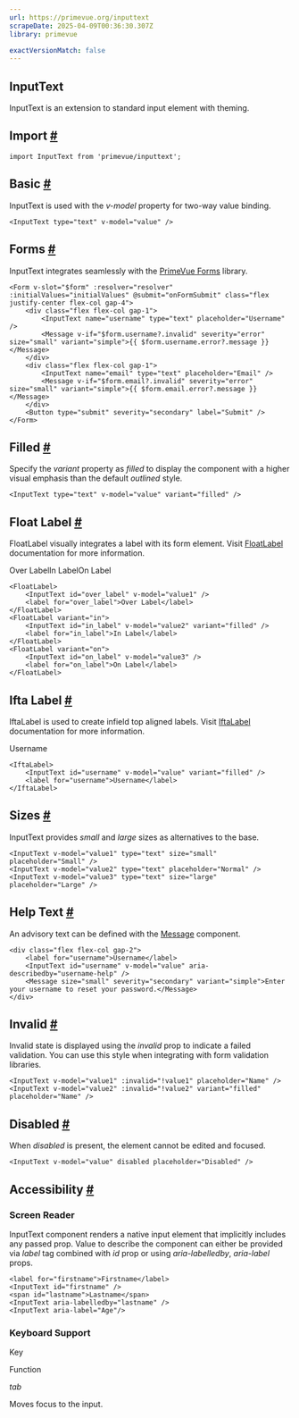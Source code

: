 ```yaml
---
url: https://primevue.org/inputtext
scrapeDate: 2025-04-09T00:36:30.307Z
library: primevue

exactVersionMatch: false
---
```


## InputText

InputText is an extension to standard input element with theming.

## Import [#](_inputtext_.md#import)
```
import InputText from 'primevue/inputtext';
```
## Basic [#](_inputtext_.md#basic)

InputText is used with the _v-model_ property for two-way value binding.
```
<InputText type="text" v-model="value" />
```
## Forms [#](_inputtext_.md#forms)

InputText integrates seamlessly with the [PrimeVue Forms](_forms.md) library.
```
<Form v-slot="$form" :resolver="resolver" :initialValues="initialValues" @submit="onFormSubmit" class="flex justify-center flex-col gap-4">
    <div class="flex flex-col gap-1">
        <InputText name="username" type="text" placeholder="Username" />
        <Message v-if="$form.username?.invalid" severity="error" size="small" variant="simple">{{ $form.username.error?.message }}</Message>
    </div>
    <div class="flex flex-col gap-1">
        <InputText name="email" type="text" placeholder="Email" />
        <Message v-if="$form.email?.invalid" severity="error" size="small" variant="simple">{{ $form.email.error?.message }}</Message>
    </div>
    <Button type="submit" severity="secondary" label="Submit" />
</Form>
```
## Filled [#](_inputtext_.md#filled)

Specify the _variant_ property as _filled_ to display the component with a higher visual emphasis than the default _outlined_ style.
```
<InputText type="text" v-model="value" variant="filled" />
```
## Float Label [#](_inputtext_.md#floatlabel)

FloatLabel visually integrates a label with its form element. Visit [FloatLabel](_floatlabel_.md) documentation for more information.

Over LabelIn LabelOn Label
```
<FloatLabel>
    <InputText id="over_label" v-model="value1" />
    <label for="over_label">Over Label</label>
</FloatLabel>
<FloatLabel variant="in">
    <InputText id="in_label" v-model="value2" variant="filled" />
    <label for="in_label">In Label</label>
</FloatLabel>
<FloatLabel variant="on">
    <InputText id="on_label" v-model="value3" />
    <label for="on_label">On Label</label>
</FloatLabel>
```
## Ifta Label [#](_inputtext_.md#iftalabel)

IftaLabel is used to create infield top aligned labels. Visit [IftaLabel](_iftalabel_.md) documentation for more information.

Username
```
<IftaLabel>
    <InputText id="username" v-model="value" variant="filled" />
    <label for="username">Username</label>
</IftaLabel>
```
## Sizes [#](_inputtext_.md#sizes)

InputText provides _small_ and _large_ sizes as alternatives to the base.
```
<InputText v-model="value1" type="text" size="small" placeholder="Small" />
<InputText v-model="value2" type="text" placeholder="Normal" />
<InputText v-model="value3" type="text" size="large" placeholder="Large" />
```
## Help Text [#](_inputtext_.md#helptext)

An advisory text can be defined with the [Message](_message.md) component.
```
<div class="flex flex-col gap-2">
    <label for="username">Username</label>
    <InputText id="username" v-model="value" aria-describedby="username-help" />
    <Message size="small" severity="secondary" variant="simple">Enter your username to reset your password.</Message>
</div>
```
## Invalid [#](_inputtext_.md#invalid)

Invalid state is displayed using the _invalid_ prop to indicate a failed validation. You can use this style when integrating with form validation libraries.
```
<InputText v-model="value1" :invalid="!value1" placeholder="Name" />
<InputText v-model="value2" :invalid="!value2" variant="filled" placeholder="Name" />
```
## Disabled [#](_inputtext_.md#disabled)

When _disabled_ is present, the element cannot be edited and focused.
```
<InputText v-model="value" disabled placeholder="Disabled" />
```
## Accessibility [#](_inputtext_.md#accessibility)

### Screen Reader

InputText component renders a native input element that implicitly includes any passed prop. Value to describe the component can either be provided via _label_ tag combined with _id_ prop or using _aria-labelledby_, _aria-label_ props.
```
<label for="firstname">Firstname</label>
<InputText id="firstname" />
<span id="lastname">Lastname</span>
<InputText aria-labelledby="lastname" />
<InputText aria-label="Age"/>
```
### Keyboard Support

Key

Function

_tab_

Moves focus to the input.